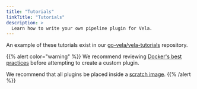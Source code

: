 ```yaml
---
title: "Tutorials"
linkTitle: "Tutorials"
description: >
  Learn how to write your own pipeline plugin for Vela.
---
```


An example of these tutorials exist in our [go-vela/vela-tutorials](https://github.com/go-vela/vela-tutorials/tree/main/plugins) repository.

{{% alert color="warning" %}}
We recommend reviewing [Docker's best practices](https://docs.docker.com/develop/develop-images/dockerfile_best-practices/) before attempting to create a custom plugin.

We recommend that all plugins be placed inside a [scratch image](https://hub.docker.com/_/scratch).
{{% /alert %}}
